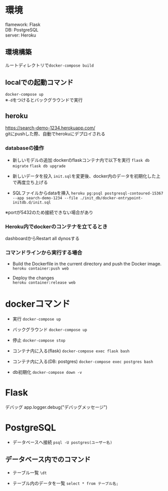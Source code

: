 # 環境
flamework: Flask  
DB: PostgreSQL  
server: Heroku

## 環境構築
ルートディレクトリで`docker-compose build`

## localでの起動コマンド
`docker-compose up`  
※`-d`をつけるとバックグラウンドで実行

## heroku
https://search-demo-1234.herokuapp.com/  
gitにpushした際、自動でherokuにデプロイされる

### databaseの操作
- 新しいモデルの追加
dockerのflaskコンテナ内で以下を実行
`flask db migrate`
`flask db upgrade`

- 新しいデータを投入
`init.sql`を変更後、docker内のデータを初期化した上で再度立ち上げる

- SQLファイルからdataを挿入
`heroku pg:psql postgresql-contoured-15367 --app search-demo-1234 --file ./init_db/docker-entrypoint-initdb.d/init.sql`

※portが5432のため接続できない場合があり

### Heroku内でdockerのコンテナを立てるとき
dashboardからRestart all dynosする

### コマンドラインから実行する場合
- Build the Dockerfile in the current directory and push the Docker image.  
`heroku container:push web `

- Deploy the changes  
`heroku container:release web`

# dockerコマンド
- 実行
`docker-compose up`

- バックグラウンド
`docker-compose up`

- 停止
`docker-compose stop`

- コンテナ内に入る(flask)
`docker-compose exec flask bash`

- コンテナ内に入る(DB: postgres)
`docker-compose exec postgres bash`

- db初期化
`docker-compose down -v`

# Flask
デバッグ
app.logger.debug("デバッグメッセージ")

# PostgreSQL
- データベースへ接続
`psql -U postgres(ユーザー名)`

## データベース内でのコマンド
- テーブル一覧
`\dt`

- テーブル内のデータを一覧
`select * from テーブル名;`
